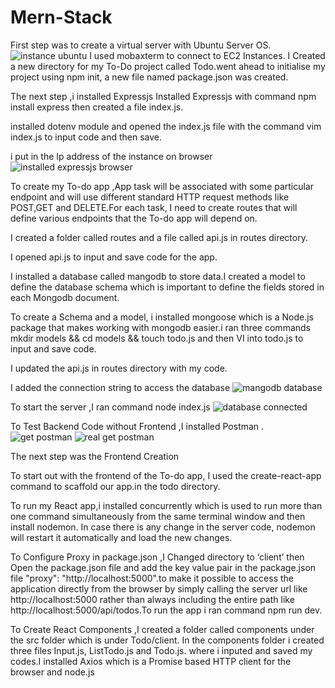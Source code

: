 # Mern-Stack
First step was to create a virtual server with Ubuntu Server OS.
![instance ubuntu](https://user-images.githubusercontent.com/94229949/162083495-4f338211-5218-4212-a274-fc21a16f43ab.png)
I used mobaxterm to connect to EC2 Instances.
I Created a new directory for my To-Do project called Todo.went ahead to initialise my project using  npm init, a new file named package.json was created.


The next step ,i installed Expressjs
Installed Expressjs with command npm install express then created a file index.js.

installed dotenv module and opened the index.js file with the command vim index.js to input code and then save.


i put in the Ip address of the instance on browser
![installed expressjs  browser](https://user-images.githubusercontent.com/94229949/162085376-2565b653-871d-4578-ac43-d0be77aeee9e.png)


To create my To-do app ,App task will be associated with some particular endpoint and will use different standard HTTP request methods like POST,GET and DELETE.For each task, I need to create routes that will define various endpoints that the To-do app will depend on.

I created a folder called routes and  a file called api.js in routes directory.

I opened api.js to input and save code for the app.

I installed a database called mangodb to store data.I created a model to define the database schema which is important to define the fields stored in each Mongodb document. 

To create a Schema and a model, i installed mongoose which is a Node.js package that makes working with mongodb easier.i ran three commands mkdir models && cd models && touch todo.js and then VI into todo.js to input and save code.

I updated the api.js in routes directory with my code.

I added the connection string to access the database 
![mangodb database](https://user-images.githubusercontent.com/94229949/162091938-9918cfb3-818e-4d9d-818f-f43920aad454.png)

To start the server ,I ran command node index.js 
![database connected](https://user-images.githubusercontent.com/94229949/162092296-19167678-a1bd-42f8-b071-57f29fc65bd4.png)

To Test Backend Code without Frontend ,I installed  Postman .
![get postman](https://user-images.githubusercontent.com/94229949/162092735-cb7eaba8-f522-44ef-9780-97f142100f71.png)
![real get postman](https://user-images.githubusercontent.com/94229949/162092807-37fc0b43-70bf-450d-8763-f79e6d4dd7eb.png)

The next step was the Frontend Creation

 To start out with the frontend of the To-do app, I used the create-react-app command to scaffold our app.in the todo directory.
 
 
To run my React app,i installed concurrently which is used to run more than one command simultaneously from the same terminal window and then install nodemon. In case there is any change in the server code, nodemon will restart it automatically and load the new changes.

To Configure Proxy in package.json ,I Changed directory to ‘client’ then Open the package.json file and add  the key value pair in the package.json file "proxy": "http://localhost:5000".to make it possible to access the application directly from the browser by simply calling the server url like http://localhost:5000 rather than always including the entire path like http://localhost:5000/api/todos.To run the app  i ran command npm run dev.

To Create React Components ,I created a folder called components under the src folder which is under Todo/client. In the components folder i created three files Input.js, ListTodo.js and Todo.js. where i inputed and saved my codes.I installed Axios which is a Promise based HTTP client for the browser and node.js
